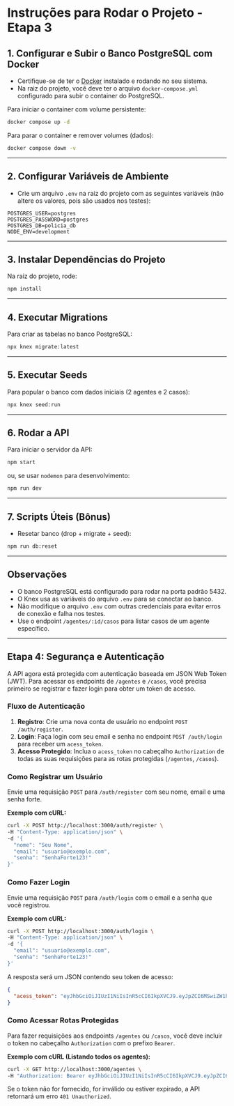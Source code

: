 # Instruções para Rodar o Projeto - Etapa 3

## 1. Configurar e Subir o Banco PostgreSQL com Docker

* Certifique-se de ter o [Docker](https://docs.docker.com/get-docker/) instalado e rodando no seu sistema.
* Na raiz do projeto, você deve ter o arquivo `docker-compose.yml` configurado para subir o container do PostgreSQL.

Para iniciar o container com volume persistente:

```bash
docker compose up -d
```

Para parar o container e remover volumes (dados):

```bash
docker compose down -v
```

---

## 2. Configurar Variáveis de Ambiente

* Crie um arquivo `.env` na raiz do projeto com as seguintes variáveis (não altere os valores, pois são usados nos testes):

```
POSTGRES_USER=postgres
POSTGRES_PASSWORD=postgres
POSTGRES_DB=policia_db
NODE_ENV=development
```

---

## 3. Instalar Dependências do Projeto

Na raiz do projeto, rode:

```bash
npm install
```

---

## 4. Executar Migrations

Para criar as tabelas no banco PostgreSQL:

```bash
npx knex migrate:latest
```

---

## 5. Executar Seeds

Para popular o banco com dados iniciais (2 agentes e 2 casos):

```bash
npx knex seed:run
```

---

## 6. Rodar a API

Para iniciar o servidor da API:

```bash
npm start
```

ou, se usar `nodemon` para desenvolvimento:

```bash
npm run dev
```

---

## 7. Scripts Úteis (Bônus)

* Resetar banco (drop + migrate + seed):

```bash
npm run db:reset
```

---

## Observações

* O banco PostgreSQL está configurado para rodar na porta padrão 5432.
* O Knex usa as variáveis do arquivo `.env` para se conectar ao banco.
* Não modifique o arquivo `.env` com outras credenciais para evitar erros de conexão e falha nos testes.
* Use o endpoint `/agentes/:id/casos` para listar casos de um agente específico.

---

## Etapa 4: Segurança e Autenticação

A API agora está protegida com autenticação baseada em JSON Web Token (JWT). Para acessar os endpoints de `/agentes` e `/casos`, você precisa primeiro se registrar e fazer login para obter um token de acesso.

### Fluxo de Autenticação

1.  **Registro**: Crie uma nova conta de usuário no endpoint `POST /auth/register`.
2.  **Login**: Faça login com seu email e senha no endpoint `POST /auth/login` para receber um `acess_token`.
3.  **Acesso Protegido**: Inclua o `acess_token` no cabeçalho `Authorization` de todas as suas requisições para as rotas protegidas (`/agentes`, `/casos`).

### Como Registrar um Usuário

Envie uma requisição `POST` para `/auth/register` com seu nome, email e uma senha forte.

**Exemplo com cURL:**
```bash
curl -X POST http://localhost:3000/auth/register \
-H "Content-Type: application/json" \
-d '{
  "nome": "Seu Nome",
  "email": "usuario@exemplo.com",
  "senha": "SenhaForte123!"
}'
```

### Como Fazer Login

Envie uma requisição `POST` para `/auth/login` com o email e a senha que você registrou.

**Exemplo com cURL:**
```bash
curl -X POST http://localhost:3000/auth/login \
-H "Content-Type: application/json" \
-d '{
  "email": "usuario@exemplo.com",
  "senha": "SenhaForte123!"
}'
```

A resposta será um JSON contendo seu token de acesso:
```json
{
  "acess_token": "eyJhbGciOiJIUzI1NiIsInR5cCI6IkpXVCJ9.eyJpZCI6MSwiZW1haWwiOiJ1c3VhcmlvQGV4ZW1wbG8uY29tIiwiaWF0IjoxNzE1ODg0NDAwLCJleHAiOjE3MTU4ODgwMDB9.somerandomsignature"
}
```

### Como Acessar Rotas Protegidas

Para fazer requisições aos endpoints `/agentes` ou `/casos`, você deve incluir o token no cabeçalho `Authorization` com o prefixo `Bearer`.

**Exemplo com cURL (Listando todos os agentes):**
```bash
curl -X GET http://localhost:3000/agentes \
-H "Authorization: Bearer eyJhbGciOiJIUzI1NiIsInR5cCI6IkpXVCJ9.eyJpZCI6MSwiZW1haWwiOiJ1c3VhcmlvQGV4ZW1wbG8uY29tIiwiaWF0IjoxNzE1ODg0NDAwLCJleHAiOjE3MTU4ODgwMDB9.somerandomsignature"
```

Se o token não for fornecido, for inválido ou estiver expirado, a API retornará um erro `401 Unauthorized`.
